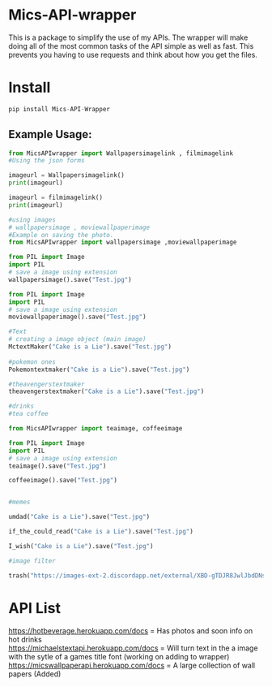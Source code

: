 # Mics-API-wrapper

This is a package to simplify the use of my APIs. The wrapper will make doing all of the most common tasks of the API simple as well as fast. This prevents you having to use requests and think about how you get the files.

# Install 
```py
pip install Mics-API-Wrapper
```

## Example Usage: 
```py
from MicsAPIwrapper import Wallpapersimagelink , filmimagelink
#Using the json forms

imageurl = Wallpapersimagelink()
print(imageurl)

imageurl = filmimagelink()
print(imageurl)

#using images 
# wallpapersimage , moviewallpaperimage
#Example on saving the photo. 
from MicsAPIwrapper import wallpapersimage ,moviewallpaperimage

from PIL import Image 
import PIL 
# save a image using extension
wallpapersimage().save("Test.jpg")

from PIL import Image 
import PIL 
# save a image using extension
moviewallpaperimage().save("Test.jpg")

#Text 
# creating a image object (main image) 
MctextMaker("Cake is a Lie").save("Test.jpg")
  
#pokemon ones
Pokemontextmaker("Cake is a Lie").save("Test.jpg")

#theavengerstextmaker
theavengerstextmaker("Cake is a Lie").save("Test.jpg")

#drinks
#tea coffee

from MicsAPIwrapper import teaimage, coffeeimage

from PIL import Image 
import PIL 
# save a image using extension
teaimage().save("Test.jpg")

coffeeimage().save("Test.jpg")


#memes

umdad("Cake is a Lie").save("Test.jpg")

if_the_could_read("Cake is a Lie").save("Test.jpg")

I_wish("Cake is a Lie").save("Test.jpg")

#image filter

trash("https://images-ext-2.discordapp.net/external/XBD-gTDJR8JwlJbdDNsekNPIhoJkYeHiwbFf2iOJOyA/%3Fsize%3D1024/https/cdn.discordapp.com/avatars/481377376475938826/8d0e7151738e8dd25cc6f417a430e669.png").save("Test.jpg")

```




# API List

https://hotbeverage.herokuapp.com/docs   = Has photos and soon info on hot drinks <br>
https://michaelstextapi.herokuapp.com/docs  =  Will turn text in the a image with the sytle of a games title font (working on adding to wrapper)<br>
https://micswallpaperapi.herokuapp.com/docs  =  A large collection of wall papers (Added)
